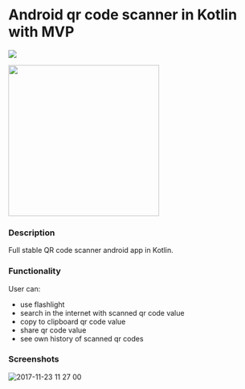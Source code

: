 # Android qr code scanner in Kotlin with MVP

<img src="https://user-images.githubusercontent.com/33349723/73445788-a79cbd80-4385-11ea-8b54-9e534708b7d0.png">

[<img width="300px" src="https://raw.githubusercontent.com/julesbond007/Android-Jigsaw-Puzzle/master/docs/google-play-badge.png">](https://play.google.com/store/apps/details?id=yergalizhakhan.kz.qrcodescannerkotlin)

### Description
 Full stable QR code scanner android app in Kotlin.

### Functionality 
 User can:
 * use flashlight 
 * search in the internet with scanned qr code value
 * copy to clipboard qr code value
 * share qr code value
 * see own history of scanned qr codes

### Screenshots 
![2017-11-23 11 27 00](https://user-images.githubusercontent.com/33349723/33159841-4de6736c-d041-11e7-8dc6-70c63be768e9.png)
